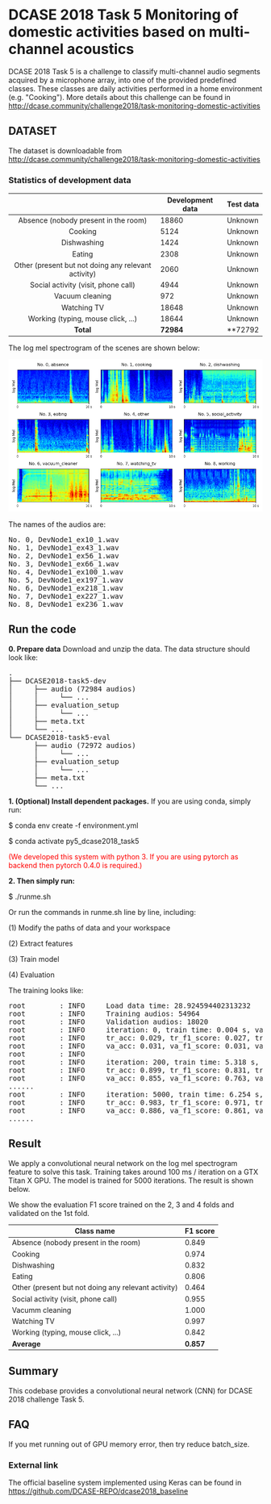 # DCASE 2018 Task 5 Monitoring of domestic activities based on multi-channel acoustics

DCASE 2018 Task 5 is a challenge to classify multi-channel audio segments acquired by a microphone array, into one of the provided predefined classes. These classes are daily activities performed in a home environment (e.g. "Cooking"). More details about this challenge can be found in http://dcase.community/challenge2018/task-monitoring-domestic-activities

## DATASET

The dataset is downloadable from http://dcase.community/challenge2018/task-monitoring-domestic-activities


### Statistics of development data

|                                                     | Development data | Test data |
|:---------------------------------------------------:|------------------|-----------|
| Absence (nobody present in the room)                | 18860            | Unknown   |
| Cooking                                             | 5124             | Unknown   |
| Dishwashing                                         | 1424             | Unknown   |
| Eating                                              | 2308             | Unknown   |
| Other (present but not doing any relevant activity) | 2060             | Unknown   |
| Social activity (visit, phone call)                 | 4944             | Unknown   |
| Vacuum cleaning                                     | 972              | Unknown   |
| Watching TV                                         | 18648            | Unknown   |
| Working (typing, mouse click, ...)                  | 18644            | Unknown   |
| **Total**                                           | **72984**        | **72792   |


The log mel spectrogram of the scenes are shown below:

![alt text](appendixes/logmel.png)

The names of the audios are:
<pre>
No. 0, DevNode1_ex10_1.wav
No. 1, DevNode1_ex43_1.wav
No. 2, DevNode1_ex56_1.wav
No. 3, DevNode1_ex66_1.wav
No. 4, DevNode1_ex100_1.wav
No. 5, DevNode1_ex197_1.wav
No. 6, DevNode1_ex218_1.wav
No. 7, DevNode1_ex227_1.wav
No. 8, DevNode1_ex236_1.wav
</pre>

## Run the code

**0. Prepare data**
Download and unzip the data. The data structure should look like:
<pre>
.
├── DCASE2018-task5-dev
│     ├── audio (72984 audios)
│     │     └── ...
│     ├── evaluation_setup
│     │     └── ...
│     ├── meta.txt
│     └── ...
└── DCASE2018-task5-eval
      ├── audio (72972 audios)
      │     └── ...
      ├── evaluation_setup
      │     └── ...
      ├── meta.txt
      └── ...
</pre>

**1. (Optional) Install dependent packages.** If you are using conda, simply run:

$ conda env create -f environment.yml

$ conda activate py5_dcase2018_task5

<span style="color:red">(We developed this system with python 3. If you are using pytorch as backend then pytorch 0.4.0 is required.)</span>

**2. Then simply run:**

$ ./runme.sh

Or run the commands in runme.sh line by line, including: 

(1) Modify the paths of data and your workspace

(2) Extract features

(3) Train model

(4) Evaluation

The training looks like:

<pre>
root        : INFO     Load data time: 28.924594402313232
root        : INFO     Training audios: 54964
root        : INFO     Validation audios: 18020
root        : INFO     iteration: 0, train time: 0.004 s, validate time: 1.801 s
root        : INFO     tr_acc: 0.029, tr_f1_score: 0.027, tr_loss: 3.246
root        : INFO     va_acc: 0.031, va_f1_score: 0.031, va_loss: 3.163
root        : INFO     
root        : INFO     iteration: 200, train time: 5.318 s, validate time: 1.849 s
root        : INFO     tr_acc: 0.899, tr_f1_score: 0.831, tr_loss: 0.301
root        : INFO     va_acc: 0.855, va_f1_score: 0.763, va_loss: 0.438
......
root        : INFO     iteration: 5000, train time: 6.254 s, validate time: 2.057 s
root        : INFO     tr_acc: 0.983, tr_f1_score: 0.971, tr_loss: 0.067
root        : INFO     va_acc: 0.886, va_f1_score: 0.861, va_loss: 0.337
......
</pre>

## Result

We apply a convolutional neural network on the log mel spectrogram feature to solve this task. Training takes around 100 ms / iteration on a GTX Titan X GPU. The model is trained for 5000 iterations. The result is shown below. 

We show the evaluation F1 score trained on the 2, 3 and 4 folds and validated on the 1st fold. 

| Class name                                          | F1 score  |
|-----------------------------------------------------|-----------|
| Absence (nobody present in the room)                | 0.849     |
| Cooking                                             | 0.974     |
| Dishwashing                                         | 0.832     |
| Eating                                              | 0.806     |
| Other (present but not doing any relevant activity) | 0.464     |
| Social activity (visit, phone call)                 | 0.955     |
| Vacumm cleaning                                     | 1.000     |
| Watching TV                                         | 0.997     |
| Working (typing, mouse click, ...)                  | 0.842     |
| **Average**                                         | **0.857** |

## Summary
This codebase provides a convolutional neural network (CNN) for DCASE 2018 challenge Task 5. 

## FAQ
If you met running out of GPU memory error, then try reduce batch_size. 

### External link

The official baseline system implemented using Keras can be found in https://github.com/DCASE-REPO/dcase2018_baseline
